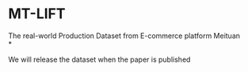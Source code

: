 # MT-LIFT
The real-world Production Dataset from E-commerce platform Meituan  
*
    
We will release the dataset when the paper is published
